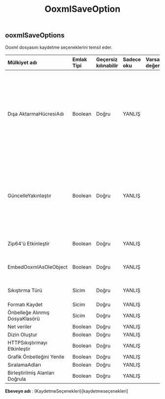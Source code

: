 ﻿---
title: OoxmlSaveOption
second_title: Aspose.Cells Cloud Documen
type: docs
url: /tr/specification/model/ooxmlsaveoptions/
description: "Aspose.Cells Bulut modeli spesifikasyonu: OoxmlSaveOptions. Açma, oluşturma, düzenleme, bölme, birleştirme, karşılaştırma ve dönüştürme gibi özelliklerle Excel ve diğer elektronik tablo belgelerini zahmetsizce yönetin"
weight: 50
---
## **ooxmlSaveOptions**

 Ooxml dosyasını kaydetme seçeneklerini temsil eder.

| Mülkiyet adı| Emlak Tipi| Geçersiz kılınabilir| Sadece oku| Varsayılan değer| Tanım|
|:- |:- |:- |:- |:- |:- |
| Dışa AktarmaHücresiAdı| Boolean| Doğru| YANLIŞ||Hücre adının Excel2007 .xlsx (.xlsm, .xltx, .xltm) dosyasına aktarılıp aktarılmayacağını belirtir. Çıkış dosyasına SQL Server DTS tarafından erişilebiliyorsa bu değer doğru olmalıdır. Değeri false olarak ayarlamak performansı büyük ölçüde artıracak ve büyük dosya oluştururken dosya boyutunu azaltacaktır. Varsayılan değer false'tur.|
| GüncelleYakınlaştır| Boolean| Doğru| YANLIŞ|| PageSetup.FitToPagesWide ve PageSetup.FitToPagesTall özellikleri çalışma sayfasının nasıl ölçeklendirileceğini kontrol ediyorsa, dosyayı kaydetmeden önce ölçeklendirme faktörünün güncelleştirilip güncelleştirilmeyeceğini belirtir.|
| Zip64'ü Etkinleştir| Boolean| Doğru| YANLIŞ|| Zip arşivlerini yazarken gereksiz olsa bile daima ZIP64 uzantılarını kullanın.|
| EmbedOoxmlAsOleObject| Boolean| Doğru| YANLIŞ|| OleObject'in Ooxml dosyalarının ole nesnesi olarak gömülüp gömülmeyeceğini belirtir.|
| Sıkıştırma Türü| Sicim| Doğru| YANLIŞ|| Ooxml dosyası için sıkıştırma türünü alır ve ayarlar.|
| Formatı Kaydet| Sicim| Doğru| YANLIŞ|||
| Önbelleğe Alınmış DosyaKlasörü| Sicim| Doğru| YANLIŞ|||
| Net veriler| Boolean| Doğru| YANLIŞ|||
| Dizin Oluştur| Boolean| Doğru| YANLIŞ|||
| HTTPSıkıştırmayı Etkinleştir| Boolean| Doğru| YANLIŞ|||
| Grafik Önbelleğini Yenile| Boolean| Doğru| YANLIŞ|||
|SıralamaAdları| Boolean| Doğru| YANLIŞ|||
| Birleştirilmiş Alanları Doğrula| Boolean| Doğru| YANLIŞ|||

**Ebeveyn adı** : (KaydetmeSeçenekleri)[kaydetmeseçenekleri]